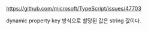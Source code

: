 https://github.com/microsoft/TypeScript/issues/47703

dynamic property key 방식으로 할당된 값은 string 값이다. 
